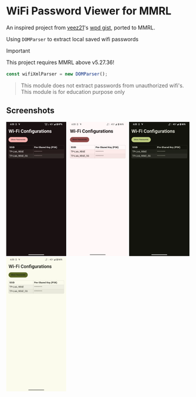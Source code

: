 # WiFi Password Viewer for MMRL

An inspired project from [veez21](https://github.com/veez21)'s [wpd gist](https://gist.github.com/veez21/4f2541d271809864411e3ffbbe8e3df9), ported to MMRL.

<!-- <a href="https://mmrl.dergoogler.com/module/mmrl_wpd"><img height="45px" alt="Get it on MMRL" src="https://raw.githubusercontent.com/DerGoogler/MMRL/master/www/assets/MMRL-Badge.svg"></a> -->

Using `DOMParser` to extract local saved wifi passwords

> [!IMPORTANT]
> This project requires MMRL above v5.27.36!

```js
const wifiXmlParser = new DOMParser();
```

> This module does not extract passwords from unauthorized wifi's. This module is for education purpose only

## Screenshots

<p>
  <img src="./assets/1.webp" alt="Screenshot 1 of WPD" width="32%" />
  <img src="./assets/2.webp" alt="Screenshot 2 of WPD" width="32%" />
  <img src="./assets/3.webp" alt="Screenshot 3 of WPD" width="32%" />
  <img src="./assets/4.webp" alt="Screenshot 4 of WPD" width="32%" />
</p>

